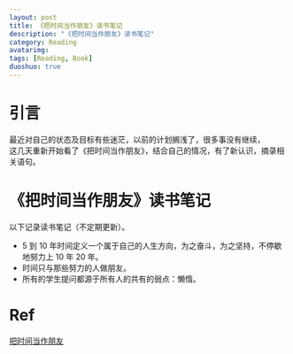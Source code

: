 ```yaml
---
layout: post
title: 《把时间当作朋友》读书笔记
description: "《把时间当作朋友》读书笔记"
category: Reading
avatarimg:
tags: [Reading, Book]
duoshuo: true
---
```



# 引言

最近对自己的状态及目标有些迷茫，以前的计划搁浅了，很多事没有继续，  
这几天重新开始看了《把时间当作朋友》，结合自己的情况，有了新认识，摘录相关语句。

# 《把时间当作朋友》读书笔记

以下记录读书笔记（不定期更新）。

* 5 到 10 年时间定义一个属于自己的人生方向，为之奋斗，为之坚持，不停歇地努力上 10 年 20 年。
* 时间只与那些努力的人做朋友。
* 所有的学生提问都源于所有人的共有的弱点：懒惰。


# Ref
[把时间当作朋友](http://zhibimo.com/books/xiaolai/ba-shi-jian-dang-zuo-peng-you)  
